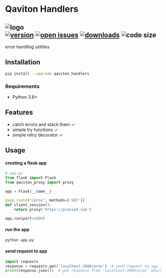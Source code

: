 # Qaviton Handlers  
![logo](https://www.qaviton.com/wp-content/uploads/logo-svg.svg)  
[![version](https://img.shields.io/pypi/v/qaviton_handlers.svg)](https://pypi.python.org/pypi)
[![open issues](https://img.shields.io/github/issues/qaviton/qaviton_handlers)](https://github/issues-raw/qaviton/qaviton_handlers)
[![downloads](https://img.shields.io/pypi/dm/qaviton_handlers.svg)](https://pypi.python.org/pypi)
![code size](https://img.shields.io/github/languages/code-size/qaviton/qaviton_handlers)
-------------------------  

error handling utilities  
  
## Installation  
```sh  
pip install --upgrade qaviton_handlers  
```  
  
### Requirements
- Python 3.6+  
  
## Features  
* catch errors and stack them ✓  
* simple try functions ✓  
* simple retry decorator ✓  
## Usage  
  
#### creating a flask app  
```python
# app.py
from flask import Flask
from qaviton_proxy import proxy

app = Flask(__name__)

@app.route("/prox", methods=['GET'])
def client_session():
    return proxy('https://proxied.com')

app.run(port=3000)
```
  
#### run the app
```sh
python app.py
```  
  
#### send request to app
```python
import requests
response = requests.get('localhost:3000/prox')  # send request to app
print(response.json())  # got response from 'localhost:3000/prox' which proxied 'https://proxied.com'  
```  
